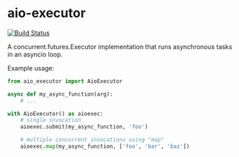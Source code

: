 # aio-executor

[![Build Status](https://travis-ci.org/miguelgrinberg/aio-executor.svg?branch=master)](https://travis-ci.org/miguelgrinberg/aio-executor)

A concurrent.futures.Executor implementation that runs asynchronous tasks in an asyncio loop.

Example usage:

```python
from aio_executor import AioExecutor

async def my_async_function(arg):
    # ...

with AioExecutor() as aioexec:
    # single invocation
    aioexec.submit(my_async_function, 'foo')

    # multiple concurrent invocations using "map"
    aioexec.map(my_async_function, ['foo', 'bar', 'baz'])
```
